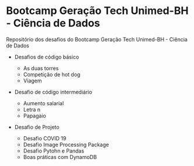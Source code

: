 # Bootcamp Geração Tech Unimed-BH - Ciência de Dados

Repositório dos desafios do Bootcamp Geração Tech Unimed-BH - Ciência de Dados

- Desafios de código básico
  - As duas torres
  - Competição de hot dog
  - Viagem

- Desafio de código intermediário
  - Aumento salarial
  - Letra n
  - Papagaio

- Desafio de Projeto
  - Desafio COVID 19
  - Desafio Image Processing Package
  - Desafio Pytohn e Pandas
  - Boas práticas com DynamoDB
